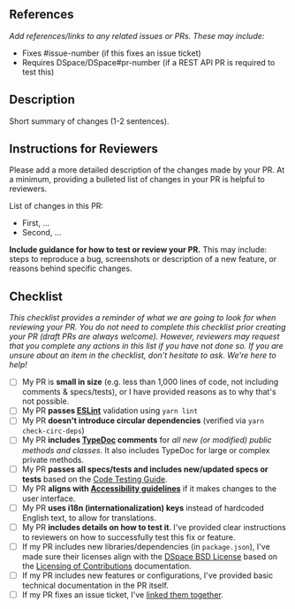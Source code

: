 ## References
_Add references/links to any related issues or PRs. These may include:_
* Fixes #issue-number (if this fixes an issue ticket)
* Requires DSpace/DSpace#pr-number (if a REST API PR is required to test this)

## Description
Short summary of changes (1-2 sentences).

## Instructions for Reviewers
Please add a more detailed description of the changes made by your PR. At a minimum, providing a bulleted list of changes in your PR is helpful to reviewers.

List of changes in this PR:
* First, ...
* Second, ...

**Include guidance for how to test or review your PR.** This may include: steps to reproduce a bug, screenshots or description of a new feature, or reasons behind specific changes. 

## Checklist
_This checklist provides a reminder of what we are going to look for when reviewing your PR. You do not need to complete this checklist prior creating your PR (draft PRs are always welcome).
However, reviewers may request that you complete any actions in this list if you have not done so. If you are unsure about an item in the checklist, don't hesitate to ask. We're here to help!_

- [ ] My PR is **small in size** (e.g. less than 1,000 lines of code, not including comments & specs/tests), or I have provided reasons as to why that's not possible.
- [ ] My PR **passes [ESLint](https://eslint.org/)** validation using `yarn lint`
- [ ] My PR **doesn't introduce circular dependencies** (verified via `yarn check-circ-deps`)
- [ ] My PR **includes [TypeDoc](https://typedoc.org/) comments** for _all new (or modified) public methods and classes_. It also includes TypeDoc for large or complex private methods.
- [ ] My PR **passes all specs/tests and includes new/updated specs or tests** based on the [Code Testing Guide](https://wiki.lyrasis.org/display/DSPACE/Code+Testing+Guide).
- [ ] My PR **aligns with [Accessibility guidelines](https://wiki.lyrasis.org/display/DSDOC8x/Accessibility)** if it makes changes to the user interface.
- [ ] My PR **uses i18n (internationalization) keys** instead of hardcoded English text, to allow for translations.
- [ ] My PR **includes details on how to test it**. I've provided clear instructions to reviewers on how to successfully test this fix or feature.
- [ ] If my PR includes new libraries/dependencies (in `package.json`), I've made sure their licenses align with the [DSpace BSD License](https://github.com/DSpace/DSpace/blob/main/LICENSE) based on the [Licensing of Contributions](https://wiki.lyrasis.org/display/DSPACE/Code+Contribution+Guidelines#CodeContributionGuidelines-LicensingofContributions) documentation.
- [ ] If my PR includes new features or configurations, I've provided basic technical documentation in the PR itself.
- [ ] If my PR fixes an issue ticket, I've [linked them together](https://docs.github.com/en/issues/tracking-your-work-with-issues/linking-a-pull-request-to-an-issue).
